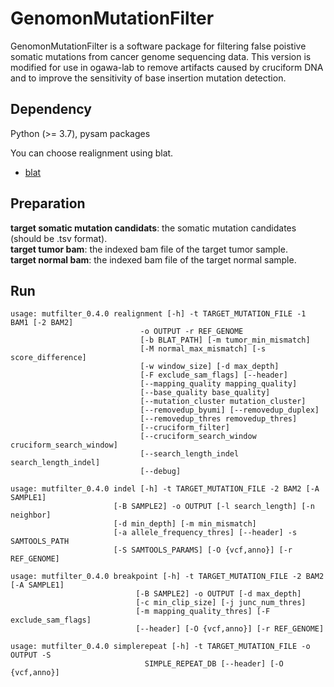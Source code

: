 # GenomonMutationFilter

GenomonMutationFilter is a software package for filtering false poistive somatic mutations from cancer genome sequencing data.
This version is modified for use in ogawa-lab to remove artifacts caused by cruciform DNA and to improve the sensitivity of base insertion mutation detection.

## Dependency

Python (>= 3.7), pysam packages

You can choose realignment using blat.

* [blat](http://genome.ucsc.edu/)

## Preparation

  **target somatic mutation candidats**: the somatic mutation candidates (should be .tsv format).  
  **target tumor bam**: the indexed bam file of the target tumor sample.  
  **target normal bam**: the indexed bam file of the target normal sample.  


## Run

```
usage: mutfilter_0.4.0 realignment [-h] -t TARGET_MUTATION_FILE -1 BAM1 [-2 BAM2]
                             -o OUTPUT -r REF_GENOME
                             [-b BLAT_PATH] [-m tumor_min_mismatch]
                             [-M normal_max_mismatch] [-s score_difference]
                             [-w window_size] [-d max_depth]
                             [-F exclude_sam_flags] [--header]
                             [--mapping_quality mapping_quality]
                             [--base_quality base_quality]
                             [--mutation_cluster mutation_cluster]
                             [--removedup_byumi] [--removedup_duplex]
							 [--removedup_thres removedup_thres]
                             [--cruciform_filter]
							 [--cruciform_search_window cruciform_search_window]
							 [--search_length_indel search_length_indel]
							 [--debug]
```

```
usage: mutfilter_0.4.0 indel [-h] -t TARGET_MUTATION_FILE -2 BAM2 [-A SAMPLE1]
                       [-B SAMPLE2] -o OUTPUT [-l search_length] [-n neighbor]
                       [-d min_depth] [-m min_mismatch]
                       [-a allele_frequency_thres] [--header] -s SAMTOOLS_PATH
                       [-S SAMTOOLS_PARAMS] [-O {vcf,anno}] [-r REF_GENOME]
```

```
usage: mutfilter_0.4.0 breakpoint [-h] -t TARGET_MUTATION_FILE -2 BAM2 [-A SAMPLE1]
                            [-B SAMPLE2] -o OUTPUT [-d max_depth]
                            [-c min_clip_size] [-j junc_num_thres]
                            [-m mapping_quality_thres] [-F exclude_sam_flags]
                            [--header] [-O {vcf,anno}] [-r REF_GENOME]
```

```
usage: mutfilter_0.4.0 simplerepeat [-h] -t TARGET_MUTATION_FILE -o OUTPUT -S
                              SIMPLE_REPEAT_DB [--header] [-O {vcf,anno}]
```
